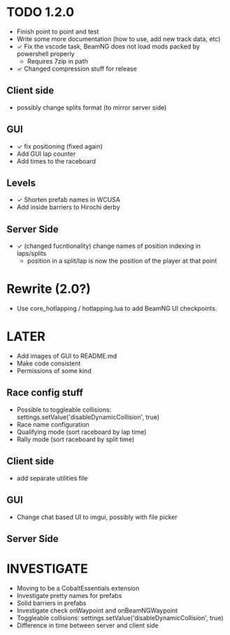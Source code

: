 # TODO 1.2.0
- Finish point to point and test
- Write some more documentation (how to use, add new track data, etc)
- ✓ Fix the vscode task, BeamNG does not load mods packed by powershell properly
    - Requires 7zip in path
- ✓ Changed compression stuff for release

## Client side
- possibly change splits format (to mirror server side)

## GUI
- ✓ fix positioning (fixed again)
- Add GUI lap counter
- Add times to the raceboard

## Levels
- ✓ Shorten prefab names in WCUSA
- Add inside barriers to Hirochi derby

## Server Side
- ✓ (changed fucntionality) change names of position indexing in laps/splits
    - position in a split/lap is now the position of the player at that point

# Rewrite (2.0?)
- Use core_hotlapping / hotlapping.lua to add BeamNG UI checkpoints.

# LATER
- Add images of GUI to README.md
- Make code consistent
- Permissions of some kind


## Race config stuff
- Possible to toggleable collisions: settings.setValue('disableDynamicCollision', true)
- Race name configuration
- Qualifying mode (sort raceboard by lap time)
- Rally mode (sort raceboard by split time)

## Client side
- add separate utilities file

## GUI
- Change chat based UI to imgui, possibly with file picker

## Server Side


# INVESTIGATE
- Moving to be a CobaltEssentials extension
- Investigate pretty names for prefabs
- Solid barriers in prefabs
- Investigate check onWaypoint and onBeamNGWaypoint
- Toggleable collisions: settings.setValue('disableDynamicCollision', true)
- Difference in time between server and client side

